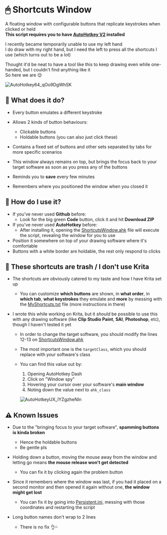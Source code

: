 # 🖱 Shortcuts Window
A floating window with configurable buttons that replicate keystrokes when clicked or held\
**This script requires you to have [AutoHotkey V2](https://www.autohotkey.com/) installed**

I recently became temporarily unable to use my left hand\
I do draw with my right hand, but I need the left to press all the shortcuts I use (which turns out to be a lot)

Thought it'd be neat to have a tool like this to keep drawing even while one-handed, but I couldn't find anything like it\
So here we are 😌

![AutoHotkey64_qOo9DgWhSK](https://github.com/user-attachments/assets/a200e56c-04b9-4745-a089-6e8fd3b077ef)

## 👀 What does it do?
- Every button emulates a different keystroke

- Allows 2 kinds of button behaviours:
  - Clickable buttons
  - Holdable buttons (you can also just click these)

- Contains a fixed set of buttons and other sets separated by tabs for more specific scenarios

- This window always remains on top, but brings the focus back to your target software as soon as you press any of the buttons

- Reminds you to **save** every few minutes

- Remembers where you positioned the window when you closed it

## 🤔 How do I use it?
- If you've never used **Github** before:
  - Look for the big green **Code** button, click it and hit **Download ZIP**
- If you've never used **AutoHotkey** before:
  - After installing it, opening the [ShortcutsWindow.ahk](ShortcutsWindow.ahk) file will execute the script, revealing the window for you to use
- Position it somewhere on top of your drawing software where it's comfortable
- Buttons with a white border are holdable, the rest only respond to clicks

## 💢 These shortcuts are trash / I don't use Krita
- The shortcuts are obviously catered to my taste and how I have Krita set up
  - You can customize **which buttons** are shown, in **what order**, in **which tab**, **what keystrokes** they emulate and **more** by messing with the [MyShortcuts.txt](MyShortcuts.txt) file (more instructions in there)

- I wrote this while working on Krita, but it *should* be possible to use this with any drawing software (like **Clip Studio Paint**, **SAI**, **Photoshop**, etc), though I haven't tested it yet
  - In order to change the target software, you should modify the lines 12-13 on [ShortcutsWindow.ahk](ShortcutsWindow.ahk#L12-L13)
  - The most important one is the `targetClass`, which you should replace with your software's class
  - You can find this value out by:
    1. Opening AutoHotkey Dash
    2. Click on "Window spy"
    3. Hovering your cursor over your software's **main window**
    4. Noting down the value next to `ahk_class`

      ![AutoHotkeyUX_lYZgzheNIn](https://github.com/user-attachments/assets/fa30f030-e442-4072-8ff4-6a690503816b)

## ⚠ Known Issues
- Due to the "bringing focus to your target software", **spamming buttons is kinda broken**
  - Hence the holdable buttons
  - Be gentle pls

- Holding down a button, moving the mouse away from the window and letting go means **the mouse release won't get detected**
  - You can fix it by clicking again the problem button

- Since it remembers where the window was last, if you had it placed on a second monitor and then opened it again without one, **the window might get lost**
  - You can fix it by going into [Persistent.ini](Persistent.ini), messing with those coordinates and restarting the script

- Long button names don't wrap to 2 lines
  - There is no fix 👌💦
